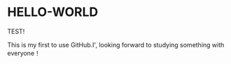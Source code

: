 # HELLO-WORLD

TEST!

This is my first to use GitHub.I', looking forward to studying something with everyone！
